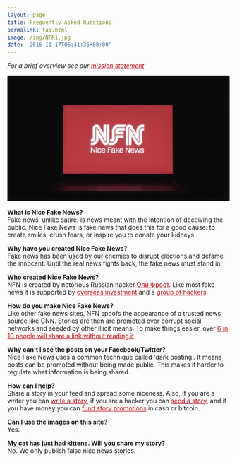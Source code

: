 ```yaml
---
layout: page
title: Frequently Asked Questions
permalink: faq.html
image: /img/NFN1.jpg
date: '2016-11-17T06:41:36+00:00'
---
```


<style>

article {
    font-size: 1.3em;

}
.full-width {
  background-color: #0c0c0c;
  color: white;
}

header {
  border-bottom: 3px solid #BE0712;
}
a {
  color: #BE0712;
}

</style>

*For a brief overview see our [mission statement](/mission)*

![](/img/NFN1.jpg)

**What is Nice Fake News?**  
Fake news, unlike satire, is news meant with the intention of deceiving the public. Nice Fake News is fake news that does this for a good cause: to create smiles, crush fears, or inspire you to donate your kidneys

**Why have you created Nice Fake News?**  
Fake news has been used by our enemies to disrupt elections and defame the innocent. Until the real news fights back, the fake news must stand in.

**Who created Nice Fake News?**  
NFN is created by notorious Russian hacker [Оли Фрост](http://olifro.st). Like most fake news it is supported by [overseas investment](/donate/) and a [group of hackers](/joinus/).

**How do you make Nice Fake News?**  
Like other fake news sites, NFN spoofs the appearance of a trusted news source like CNN. Stories are then are promoted over corrupt social networks and seeded by other illicit means. To make things easier, over [6 in 10 people will share a link without reading it](https://www.forbes.com/sites/jaysondemers/2016/08/08/59-percent-of-you-will-share-this-article-without-even-reading-it/#7782c6032a64).

**Why can't I see the posts on your Facebook/Twitter?**  
Nice Fake News uses a common technique called 'dark posting'. It means posts can be promoted without being made public. This makes it harder to regulate what information is being shared.

**How can I help?**  
Share a story in your feed and spread some niceness. Also, if you are a writer you can [write a story](/submit), if you are a hacker you can [seed a story](/joinus), and if you have money you can [fund story promotions](/donate) in cash or bitcoin.

**Can I use the images on this site?**  
Yes.

**My cat has just had kittens. Will you share my story?**  
No. We only publish false nice news stories.
